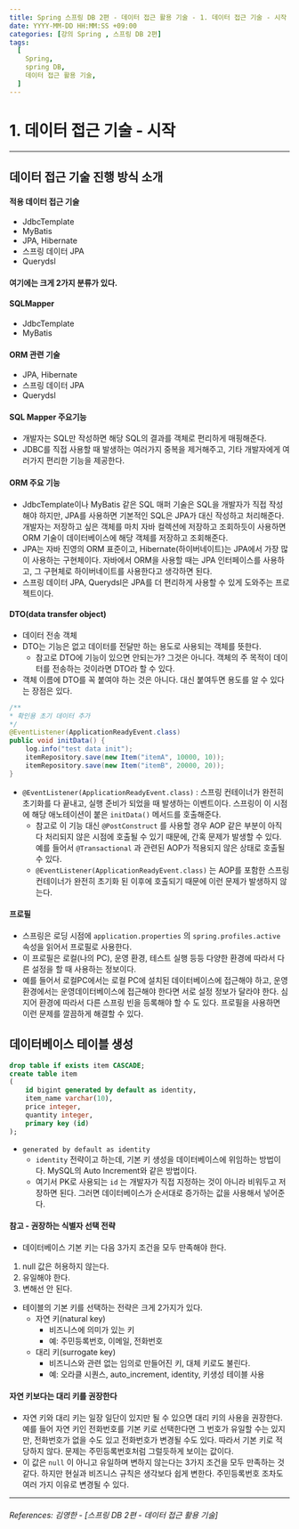 ```yaml
---
title: Spring 스프링 DB 2편 - 데이터 접근 활용 기술 - 1. 데이터 접근 기술 - 시작
date: YYYY-MM-DD HH:MM:SS +09:00
categories: [강의 Spring , 스프링 DB 2편]
tags:
  [
    Spring,
    spring DB,
    데이터 접근 활용 기술,
  ]
---
```


# 1. 데이터 접근 기술 - 시작

----

## 데이터 접근 기술 진행 방식 소개

#### 적용 데이터 접근 기술
* JdbcTemplate
* MyBatis
* JPA, Hibernate
* 스프링 데이터 JPA
* Querydsl
  
#### 여기에는 크게 2가지 분류가 있다.

#### **SQLMapper**
* JdbcTemplate
* MyBatis

#### **ORM 관련 기술**
* JPA, Hibernate
* 스프링 데이터 JPA
* Querydsl

#### **SQL Mapper 주요기능**
* 개발자는 SQL만 작성하면 해당 SQL의 결과를 객체로 편리하게 매핑해준다.
* JDBC를 직접 사용할 때 발생하는 여러가지 중복을 제거해주고, 기타 개발자에게 여러가지 편리한 기능을 제공한다.

#### **ORM 주요 기능**
* JdbcTemplate이나 MyBatis 같은 SQL 매퍼 기술은 SQL을 개발자가 직접 작성해야 하지만, JPA를
사용하면 기본적인 SQL은 JPA가 대신 작성하고 처리해준다. 개발자는 저장하고 싶은 객체를 마치 자바
컬렉션에 저장하고 조회하듯이 사용하면 ORM 기술이 데이터베이스에 해당 객체를 저장하고 조회해준다.
* JPA는 자바 진영의 ORM 표준이고, Hibernate(하이버네이트)는 JPA에서 가장 많이 사용하는
구현체이다. 자바에서 ORM을 사용할 때는 JPA 인터페이스를 사용하고, 그 구현체로 하이버네이트를
사용한다고 생각하면 된다.
* 스프링 데이터 JPA, Querydsl은 JPA를 더 편리하게 사용할 수 있게 도와주는 프로젝트이다. 

#### **DTO(data transfer object)**
* 데이터 전송 객체
* DTO는 기능은 없고 데이터를 전달만 하는 용도로 사용되는 객체를 뜻한다.
  * 참고로 DTO에 기능이 있으면 안되는가? 그것은 아니다. 객체의 주 목적이 데이터를 전송하는
것이라면 DTO라 할 수 있다.
* 객체 이름에 DTO를 꼭 붙여야 하는 것은 아니다. 대신 붙여두면 용도를 알 수 있다는 장점은 있다.

```java
/**
* 확인용 초기 데이터 추가
*/
@EventListener(ApplicationReadyEvent.class)
public void initData() {
    log.info("test data init");
    itemRepository.save(new Item("itemA", 10000, 10));
    itemRepository.save(new Item("itemB", 20000, 20));
}
```
* `@EventListener(ApplicationReadyEvent.class)` : 스프링 컨테이너가 완전히 초기화를 다 끝내고, 
실행 준비가 되었을 때 발생하는 이벤트이다. 스프링이 이 시점에 해당 애노테이션이 붙은 `initData()`
메서드를 호출해준다.
  * 참고로 이 기능 대신 `@PostConstruct` 를 사용할 경우 AOP 같은 부분이 아직 다 처리되지 않은
시점에 호출될 수 있기 때문에, 간혹 문제가 발생할 수 있다. 예를 들어서 `@Transactional` 과 관련된
AOP가 적용되지 않은 상태로 호출될 수 있다.
  *   `@EventListener(ApplicationReadyEvent.class)` 는 AOP를 포함한 스프링 컨테이너가 완전히
초기화 된 이후에 호출되기 때문에 이런 문제가 발생하지 않는다.

#### **프로필**
* 스프링은 로딩 시점에 `application.properties` 의 `spring.profiles.active` 속성을 읽어서 프로필로 사용한다.
* 이 프로필은 로컬(나의 PC), 운영 환경, 테스트 실행 등등 다양한 환경에 따라서 다른 설정을 할 때 사용하는 정보이다.
* 예를 들어서 로컬PC에서는 로컬 PC에 설치된 데이터베이스에 접근해야 하고, 운영 환경에서는 운영데이터베이스에 접근해야 한다면 서로 설정 정보가 달라야 한다. 심지어 환경에 따라서 다른 스프링 빈을 등록해야 할 수 도 있다. 프로필을 사용하면 이런 문제를 깔끔하게 해결할 수 있다.

## 데이터베이스 테이블 생성

```sql
drop table if exists item CASCADE;
create table item
(
    id bigint generated by default as identity,
    item_name varchar(10),
    price integer,
    quantity integer,
    primary key (id)
);
```

* `generated by default as identity`
  * `identity` 전략이고 하는데, 기본 키 생성을 데이터베이스에 위임하는 방법이다. MySQL의 Auto 
Increment와 같은 방법이다.
  * 여기서 PK로 사용되는 `id` 는 개발자가 직접 지정하는 것이 아니라 비워두고 저장하면 된다. 그러면 데이터베이스가 순서대로 증가하는 값을 사용해서 넣어준다.

#### 참고 - 권장하는 식별자 선택 전략
* 데이터베이스 기본 키는 다음 3가지 조건을 모두 만족해야 한다.
1. null 값은 허용하지 않는다.
2. 유일해야 한다.
3. 변해선 안 된다. 

* 테이블의 기본 키를 선택하는 전략은 크게 2가지가 있다.
  * 자연 키(natural key) 
    * 비즈니스에 의미가 있는 키
    * 예: 주민등록번호, 이메일, 전화번호
  * 대리 키(surrogate key)
    * 비즈니스와 관련 없는 임의로 만들어진 키, 대체 키로도 불린다.
    * 예: 오라클 시퀀스, auto_increment, identity, 키생성 테이블 사용


#### **자연 키보다는 대리 키를 권장한다**
* 자연 키와 대리 키는 일장 일단이 있지만 될 수 있으면 대리 키의 사용을 권장한다. 예를 들어 자연 키인 전화번호를 기본 키로 선택한다면 그 번호가 유일할 수는 있지만, 전화번호가 없을 수도 있고 전화번호가 변경될 수도 있다. 따라서 기본 키로 적당하지 않다. 문제는 주민등록번호처럼 그럴듯하게 보이는 값이다. 
* 이 값은 `null` 이 아니고 유일하며 변하지 않는다는 3가지 조건을 모두 만족하는 것 같다. 하지만 현실과 비즈니스 규칙은 생각보다 쉽게 변한다. 주민등록번호 조차도 여러 가지 이유로 변경될 수 있다. 


----  

###### References: 김영한 - [스프링 DB 2편 - 데이터 접근 활용 기술]
